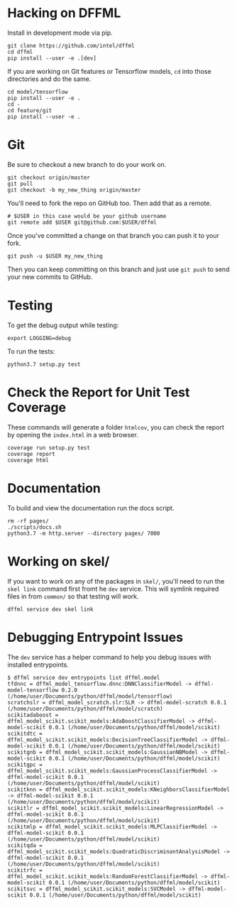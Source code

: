 # Hacking on DFFML

Install in development mode via pip.

```console
git clone https://github.com/intel/dffml
cd dffml
pip install --user -e .[dev]
```

If you are working on Git features or Tensorflow models, `cd` into those
directories and do the same.

```console
cd model/tensorflow
pip install --user -e .
cd -
cd feature/git
pip install --user -e .
```

# Git

Be sure to checkout a new branch to do your work on.

```console
git checkout origin/master
git pull
git checkout -b my_new_thing origin/master
```

You'll need to fork the repo on GitHub too. Then add that as a remote.

```console
# $USER in this case would be your github username
git remote add $USER git@github.com:$USER/dffml
```

Once you've committed a change on that branch you can push it to your fork.

```console
git push -u $USER my_new_thing
```

Then you can keep committing on this branch and just use `git push` to send your
new commits to GitHub.

# Testing

To get the debug output while testing:

```console
export LOGGING=debug
```

To run the tests:

```console
python3.7 setup.py test
```

# Check the Report for Unit Test Coverage

These commands will generate a folder `htmlcov`, you can check the report by
opening the `index.html` in a web browser.

```console
coverage run setup.py test
coverage report
coverage html
```

# Documentation

To build and view the documentation run the docs script.

```console
rm -rf pages/
./scripts/docs.sh
python3.7 -m http.server --directory pages/ 7000
```

# Working on skel/

If you want to work on any of the packages in `skel/`, you'll need to run the
`skel link` command first fromt he `dev` service. This will symlink required
files in from `common/` so that testing will work.

```console
dffml service dev skel link
```

# Debugging Entrypoint Issues

The `dev` service has a helper command to help you debug issues with installed
entrypoints.

```console
$ dffml service dev entrypoints list dffml.model
tfdnnc = dffml_model_tensorflow.dnnc:DNNClassifierModel -> dffml-model-tensorflow 0.2.0 (/home/user/Documents/python/dffml/model/tensorflow)
scratchslr = dffml_model_scratch.slr:SLR -> dffml-model-scratch 0.0.1 (/home/user/Documents/python/dffml/model/scratch)
scikitadaboost = dffml_model_scikit.scikit_models:AdaBoostClassifierModel -> dffml-model-scikit 0.0.1 (/home/user/Documents/python/dffml/model/scikit)
scikitdtc = dffml_model_scikit.scikit_models:DecisionTreeClassifierModel -> dffml-model-scikit 0.0.1 (/home/user/Documents/python/dffml/model/scikit)
scikitgnb = dffml_model_scikit.scikit_models:GaussianNBModel -> dffml-model-scikit 0.0.1 (/home/user/Documents/python/dffml/model/scikit)
scikitgpc = dffml_model_scikit.scikit_models:GaussianProcessClassifierModel -> dffml-model-scikit 0.0.1 (/home/user/Documents/python/dffml/model/scikit)
scikitknn = dffml_model_scikit.scikit_models:KNeighborsClassifierModel -> dffml-model-scikit 0.0.1 (/home/user/Documents/python/dffml/model/scikit)
scikitlr = dffml_model_scikit.scikit_models:LinearRegressionModel -> dffml-model-scikit 0.0.1 (/home/user/Documents/python/dffml/model/scikit)
scikitmlp = dffml_model_scikit.scikit_models:MLPClassifierModel -> dffml-model-scikit 0.0.1 (/home/user/Documents/python/dffml/model/scikit)
scikitqda = dffml_model_scikit.scikit_models:QuadraticDiscriminantAnalysisModel -> dffml-model-scikit 0.0.1 (/home/user/Documents/python/dffml/model/scikit)
scikitrfc = dffml_model_scikit.scikit_models:RandomForestClassifierModel -> dffml-model-scikit 0.0.1 (/home/user/Documents/python/dffml/model/scikit)
scikitsvc = dffml_model_scikit.scikit_models:SVCModel -> dffml-model-scikit 0.0.1 (/home/user/Documents/python/dffml/model/scikit)
```
